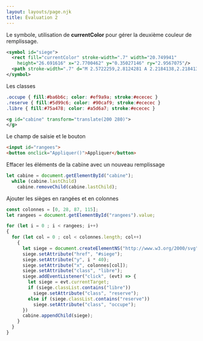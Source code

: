 ```yaml
---
layout: layouts/page.njk
title: Évaluation 2
---
```


Le symbole, utilisation de **currentColor** pour gérer la deuxième couleur de remplissage.

```svg
<symbol id="siege">
  <rect fill="currentColor" stroke-width=".7" width="20.749941" 
    height="26.691616" x="2.7700462" y="0.35027146" ry="2.9567075"/>
  <path stroke-width=".7" d="M 2.5722259,2.8124281 A 2.2184138,2.2184138 0 0 0 z"/>
</symbol>
```

Les classes

```css
.occupe { fill:#ba6b6c; color: #ef9a9a; stroke:#ececec }
.reserve { fill:#5d99c6; color: #90caf9; stroke:#ececec }
.libre { fill:#75a478; color: #a5d6a7; stroke:#ececec }
```

```svg
<g id="cabine" transform="translate(200 280)">
</g>
```

Le champ de saisie et le bouton

```html
<input id="rangees">
<button onclick="Appliquer()">Appliquer</button>
```

Effacer les éléments de la cabine avec un nouveau remplissage

```javascript
let cabine = document.getElementById("cabine");
  while (cabine.lastChild)
    cabine.removeChild(cabine.lastChild);
```

Ajouter les sièges en rangées et en colonnes

```javascript
const colonnes = [0, 28, 87, 115];
let rangees = document.getElementById("rangees").value;

for (let i = 0 ; i < rangees; i++)
{
  for (let col = 0 ; col < colonnes.length; col++)
    {
      let siege = document.createElementNS("http://www.w3.org/2000/svg", "use");
      siege.setAttribute("href", "#siege");
      siege.setAttribute("y", i * 40);
      siege.setAttribute("x", colonnes[col]);
      siege.setAttribute("class", "libre");
      siege.addEventListener("click", (evt) => { 
        let siege = evt.currentTarget;
        if (siege.classList.contains("libre"))
          siege.setAttribute("class", "reserve");
        else if (siege.classList.contains("reserve"))
          siege.setAttribute("class", "occupe");
      })
      cabine.appendChild(siege);
    }
  }
}
```